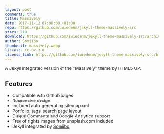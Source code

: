 ```yaml
---
layout: post
comments: true
title: Massively
date: 2017-11-12 07:00:00 +01:00
repo: https://github.com/iwiedenm/jekyll-theme-massively-src
stars: 219
download: https://github.com/iwiedenm/jekyll-theme-massively-src/archive/master.zip
author: Somiibo
thumbnail: massively.webp
license: CC-BY-3.0
license_link: https://github.com/iwiedenm/jekyll-theme-massively-src/blob/master/LICENSE.md
---
```


A Jekyll integrated version of the "Massively" theme by HTML5 UP.

## Features

* Compatible with Github pages
* Responsive design
* Included auto-generating sitemap.xml
* Portfolio, tags, search page layout
* Disqus Comments and Google Analytics support
* Free of rights images from unsplash.com included
* Jekyll integrated by [Somiibo](https://somiibo.com)
